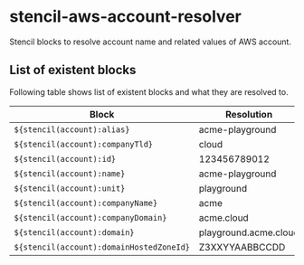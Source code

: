 # stencil-aws-account-resolver

Stencil blocks to resolve account name and related values of AWS account.

## List of existent blocks

Following table shows list of existent blocks and what they are resolved to.

Block | Resolution | Original source
---|---|---
`${stencil(account):alias}` | acme-playground | API(`IAM listAccountAliases`)`.AccountAliases[0]`
`${stencil(account):companyTld}` | cloud | `ssm(us-east-1):/stencil/aws/companyTld`
`${stencil(account):id}` | 123456789012 | API(`STS getCallerIdentity`)`.Account`
`${stencil(account):name}` | acme-playground | API(`Organizations describeAccount`)`.Account.Name`
`${stencil(account):unit}` | playground | `${stencil(account):name}.split('-').slice(1).join('-')`
`${stencil(account):companyName}` | acme | `${stencil(account):name}.split('-')[0]`
`${stencil(account):companyDomain}` | acme.cloud | `${stencil(account):companyName}`.`${stencil(account):companyTld}`
`${stencil(account):domain}` | playground.acme.cloud | `${stencil(account):unit}`.`${stencil(account):companyDomain}`
`${stencil(account):domainHostedZoneId}` | Z3XXYYAABBCCDD | API(`Route53 listHostedZonesByName`)`.Id`
